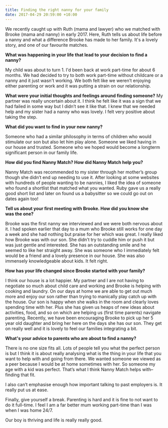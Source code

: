 ```yaml
---
title: Finding the right nanny for your family
date: 2017-04-29 20:59:00 +10:00
---
```


We recently caught up with Ruth (mama and lawyer) who we matched with Brooke (mama and nanny) in early 2017. Here, Ruth tells us about life before a nanny and what a difference Brooke has made to her family. It's a lovely story, and one of our favourite matches.

**What was happening in your life that lead to your decision to find a nanny?**

My child was about to turn 1. I'd been back at work part-time for about 6 months. We had decided to try to both work part-time without childcare or a nanny and it just wasn't working. We both felt like we
weren’t enjoying either parenting or work and it was putting a strain on our relationship.

**What were your initial thoughts and feelings around finding someone?**
My partner was really uncertain about it. I think he felt like it was a sign that we had failed in some way but I didn’t see it like that. I knew that we needed help and my sister had a nanny who was lovely.
I felt very positive about taking the step.

**What did you want to find in your new nanny?**

Someone who had a similar philosophy in terms of children who would stimulate our son but also let him play alone. Someone we liked having in our house and trusted. Someone who we hoped would become a longterm significant person in our family life.

**How did you find Nanny Match? How did Nanny Match help you?**

Nanny Match was recommended to my sister through her mother’s group though she didn’t end up needing to use it. After looking at some websites with hundreds of people wanting to be nannies, I liked the idea of someone who found a shortlist that matched what you wanted. Ruby gave us a really good short list and later on found us a babysitter so we could go out on dates again too!

**Tell us about your first meeting with Brooke. How did you know she was the one?**

Brooke was the first nanny we interviewed and we were both nervous about it. I had spoken earlier that day to a mum who Brooke still works for one day a week and she had nothing but praise for her
which was great. I really liked how Brooke was with our son. She didn’t try to cuddle him or push it but was just gentle and interested. She has an outstanding smile and he seemed to like her straight away. She was someone who I immediately felt would be a friend and a lovely presence in our house. She was also immensely knowledgeable about kids. It felt right.

**How has your life changed since Brooke started with your family?**

I think our house is a lot happier. My partner and I are not having to negotiate so much about child care and working and Brooke is helping with cooking and laundry. On our days at home we are able to get out much more and enjoy our son rather than trying to manically play catch up with the house. Our son is happy when she walks in the room and clearly loves spending time with her. Plus she has given us heaps of new ideas about activities, food, and so on which are helping us (first time parents) navigate parenting. Recently, we have been encouraging Brooke to pick up her 5 year old daughter and bring her here on the days she has our son. They get on really well and it is lovely to feel our families integrating a bit.

**What's your advice to parents who are about to find a nanny?**

There is no one size fits all. Lots of people tell you what the perfect person is but I think it is about really analysing what is the thing in your life that you want to help with and going from there. We wanted someone we viewed as a peer because I would be at home sometimes with her. So someone my age with a kid was perfect. That’s what I think Nanny Match helps with–finding that fit.

I also can’t emphasise enough how important talking to past employers is. It really put us at ease.

Finally, give yourself a break. Parenting is hard and it is fine to not want to do it full-time. I feel I am a far better mum working part-time than I was when I was home 24/7. 

Our boy is thriving and life is really really good.